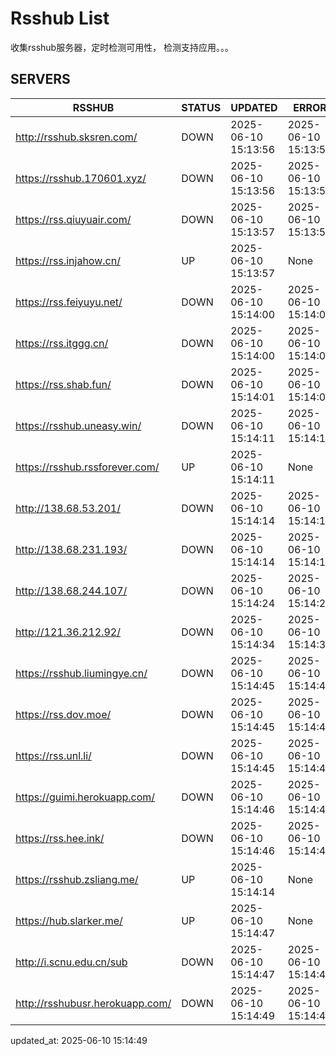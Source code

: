 # Rsshub List

收集rsshub服务器，定时检测可用性， 检测支持应用。。。


## SERVERS

|  RSSHUB   | STATUS  | UPDATED  | ERROR  | TWITTER |  
|  ----  | ----  | ----  | ----  | ---- |  
| http://rsshub.sksren.com/ | DOWN | 2025-06-10 15:13:56 | 2025-06-10 15:13:56 |  
| https://rsshub.170601.xyz/ | DOWN | 2025-06-10 15:13:56 | 2025-06-10 15:13:56 |  
| https://rss.qiuyuair.com/ | DOWN | 2025-06-10 15:13:57 | 2025-06-10 15:13:57 |  
| https://rss.injahow.cn/ | UP | 2025-06-10 15:13:57 | None ||  
| https://rss.feiyuyu.net/ | DOWN | 2025-06-10 15:14:00 | 2025-06-10 15:14:00 |  
| https://rss.itggg.cn/ | DOWN | 2025-06-10 15:14:00 | 2025-06-10 15:14:00 |  
| https://rss.shab.fun/ | DOWN | 2025-06-10 15:14:01 | 2025-06-10 15:14:01 |  
| https://rsshub.uneasy.win/ | DOWN | 2025-06-10 15:14:11 | 2025-06-10 15:14:11 |  
| https://rsshub.rssforever.com/ | UP | 2025-06-10 15:14:11 | None ||  
| http://138.68.53.201/ | DOWN | 2025-06-10 15:14:14 | 2025-06-10 15:14:14 |  
| http://138.68.231.193/ | DOWN | 2025-06-10 15:14:14 | 2025-06-10 15:14:14 |  
| http://138.68.244.107/ | DOWN | 2025-06-10 15:14:24 | 2025-06-10 15:14:24 |  
| http://121.36.212.92/ | DOWN | 2025-06-10 15:14:34 | 2025-06-10 15:14:34 |  
| https://rsshub.liumingye.cn/ | DOWN | 2025-06-10 15:14:45 | 2025-06-10 15:14:45 |  
| https://rss.dov.moe/ | DOWN | 2025-06-10 15:14:45 | 2025-06-10 15:14:45 |  
| https://rss.unl.li/ | DOWN | 2025-06-10 15:14:45 | 2025-06-10 15:14:45 |  
| https://guimi.herokuapp.com/ | DOWN | 2025-06-10 15:14:46 | 2025-06-10 15:14:46 |  
| https://rss.hee.ink/ | DOWN | 2025-06-10 15:14:46 | 2025-06-10 15:14:46 |  
| https://rsshub.zsliang.me/ | UP | 2025-06-10 15:14:14 | None |OK|  
| https://hub.slarker.me/ | UP | 2025-06-10 15:14:47 | None ||  
| http://i.scnu.edu.cn/sub | DOWN | 2025-06-10 15:14:47 | 2025-06-10 15:14:47 |  
| http://rsshubusr.herokuapp.com/ | DOWN | 2025-06-10 15:14:49 | 2025-06-10 15:14:49 |  
  

updated_at: 2025-06-10 15:14:49  
